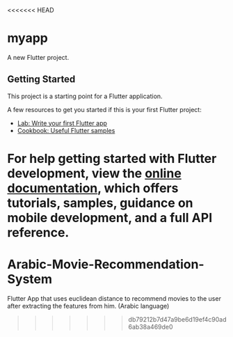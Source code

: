 <<<<<<< HEAD
# myapp

A new Flutter project.

## Getting Started

This project is a starting point for a Flutter application.

A few resources to get you started if this is your first Flutter project:

- [Lab: Write your first Flutter app](https://docs.flutter.dev/get-started/codelab)
- [Cookbook: Useful Flutter samples](https://docs.flutter.dev/cookbook)

For help getting started with Flutter development, view the
[online documentation](https://docs.flutter.dev/), which offers tutorials,
samples, guidance on mobile development, and a full API reference.
=======
# Arabic-Movie-Recommendation-System
Flutter App that uses euclidean distance to recommend movies to the user after extracting the features from him. (Arabic language)
>>>>>>> db79212b7d47a9be6d19ef4c90ad6ab38a469de0
